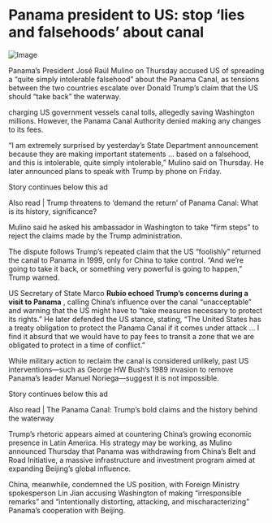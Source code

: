 # Panama president to US: stop ‘lies and falsehoods’ about canal

![Image](https://images.indianexpress.com/2025/02/Jose-Raul-Mulino.jpg?w=640)


 Panama’s President José Raúl Mulino on Thursday accused US of spreading a
“quite simply intolerable falsehood” about the Panama Canal, as tensions
between the two countries escalate over Donald Trump’s claim that the US
should “take back” the waterway.

charging US government vessels canal tolls, allegedly saving Washington
millions. However, the Panama Canal Authority denied making any changes to its
fees.

“I am extremely surprised by yesterday’s State Department announcement because
they are making important statements … based on a falsehood, and this is
intolerable, quite simply intolerable,” Mulino said on Thursday. He later
announced plans to speak with Trump by phone on Friday.

Story continues below this ad

Also read | Trump threatens to ‘demand the return’ of Panama Canal: What is its history, significance?

Mulino said he asked his ambassador in Washington to take “firm steps” to
reject the claims made by the Trump administration.

The dispute follows Trump’s repeated claim that the US “foolishly” returned
the canal to Panama in 1999, only for China to take control. “And we’re going
to take it back, or something very powerful is going to happen,” Trump warned.

US Secretary of State Marco **Rubio echoed Trump’s concerns during a visit to
Panama** , calling China’s influence over the canal “unacceptable” and warning
that the US might have to “take measures necessary to protect its rights.” He
later defended the US stance, stating, “The United States has a treaty
obligation to protect the Panama Canal if it comes under attack … I find it
absurd that we would have to pay fees to transit a zone that we are obligated
to protect in a time of conflict.”

While military action to reclaim the canal is considered unlikely, past US
interventions—such as George HW Bush’s 1989 invasion to remove Panama’s leader
Manuel Noriega—suggest it is not impossible.

Story continues below this ad

Also read | The Panama Canal: Trump’s bold claims and the history behind the waterway

Trump’s rhetoric appears aimed at countering China’s growing economic presence
in Latin America. His strategy may be working, as Mulino announced Thursday
that Panama was withdrawing from China’s Belt and Road Initiative, a massive
infrastructure and investment program aimed at expanding Beijing’s global
influence.

China, meanwhile, condemned the US position, with Foreign Ministry
spokesperson Lin Jian accusing Washington of making “irresponsible remarks”
and “intentionally distorting, attacking, and mischaracterizing” Panama’s
cooperation with Beijing.

